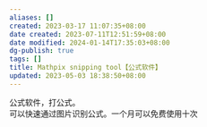 ```yaml
---
aliases: []
created: 2023-03-17 11:07:35+08:00
date created: 2023-07-11T12:51:59+08:00
date modified: 2024-01-14T17:35:03+08:00
dg-publish: true
tags: []
title: Mathpix snipping tool【公式软件】
updated: 2023-05-03 18:38:50+08:00
---
```


公式软件，打公式。  
可以快速通过图片识别公式。一个月可以免费使用十次
